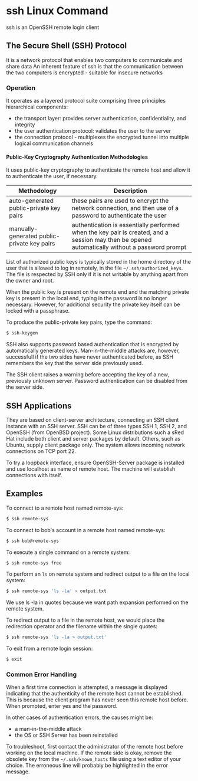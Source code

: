 # ssh Linux Command

ssh is an OpenSSH remote login client

## The Secure Shell (SSH) Protocol

It is a network protocol that enables two computers to communicate and share data
An inherent feature of ssh is that the communication between the two computers is encrypted - 
suitable for insecure networks

### Operation
It operates as a layered protocol suite comprising three principles hierarchical components:
- the transport layer: provides server authentication, confidentiality, and integrity
- the user authentication protocol: validates the user to the server
- the connection protocol - multiplexes the encrypted tunnel into multiple logical communication
 channels

#### Public-Key Cryptography Authentication Methodologies
It uses public-key cryptography to authenticate the remote host and allow it to authenticate the 
user, if necessary.

Methodology | Description
----------- | -----------
auto-generated public-private key pairs | these pairs are used to encrypt the network connection, and then use of a password to authenticate the user
manually-generated public-private key pairs | authentication is essentially performed when the key pair is created, and a session may then be opened automatically without a password prompt

List of authorized public keys is typically stored in the home directory of the user that is allowed to log in remotely, in the file `~/.ssh/authorized_keys`. The file is respected by SSH only if it is not writable by anything apart from the owner and root.

When the public key is present on the remote end and the matching private key is present in the local end, typing in the password is no longer necessary. However, for additional security the private key itself can be locked with a passphrase.

To produce the public-private key pairs, type the command:
```sh
$ ssh-keygen
```
SSH also supports password based authentication that is encrypted by automatically generated keys. Man-in-the-middle attacks are, however, successfull if the two sides have never authenticated before, as SSH remembers the key that the server side previously used.

The SSH client raises a warning before accepting the key of a new, previously unknown server. Password authentication can be disabled from the server side.

## SSH Applications
They are based on client-server architecture, connecting an SSH client instance with an SSH server.
SSH can be of three types SSH 1, SSH 2, and OpenSSH (from OpenBSD project). Some Linux distributions such a sRed Hat include both client and server packages by default.
Others, such as Ubuntu, supply client package only.
The system allows incoming network connections on TCP port 22.

To try a loopback interface, ensure OpenSSH-Server package is installed and use localhost as name of remote host. The machine will establish connections with itself.
 
## Examples
To connect to a remote host named remote-sys:

```sh
$ ssh remote-sys

```

To connect to bob's account in a remote host named remote-sys:

```sh
$ ssh bob@remote-sys

```

To execute a single command on a remote system:

```sh
$ ssh remote-sys free

```

To perform an `ls` on remote system and redirect output to a file on the local system:

```sh
$ ssh remote-sys 'ls -la' > output.txt

```
We use ls -la in quotes because we want path expansion performed on the remote system.

To redirect output to a file in the remote host, we would place the redirection operator and the filename within the single quotes:

```sh
$ ssh remote-sys 'ls -la > output.txt' 

```

To exit from a remote login session:
```sh
$ exit

```

### Common Error Handling
When a first time connection is attempted, a message is displayed indicating that the authenticity of the remote host cannot be established. This is because the client program has never seen this remote host before.
When prompted, enter yes and the password.

In other cases of authentication errors, the causes might be:
- a man-in-the-middle attack
- the OS or SSH Server has been reinstalled

To troubleshoot, first contact the administrator of the remote host before working on the local machine. If the remote side is okay, remove the obsolete key from the `~/.ssh/known_hosts` file using a text editor of your choice. The erroneous line will probably be highlighted in the error message.
